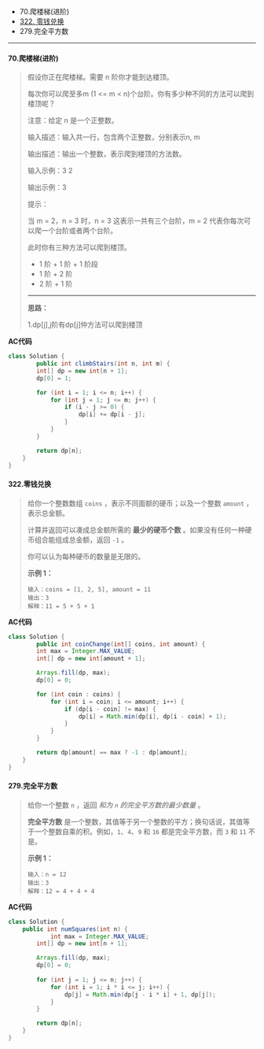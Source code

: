 -  70.爬楼梯(进阶)
-  [322. 零钱兑换](https://leetcode.cn/problems/coin-change/)
-  279.完全平方数

----

#### 70.爬楼梯(进阶)

>假设你正在爬楼梯。需要 n 阶你才能到达楼顶。
>
>每次你可以爬至多m (1 <= m < n)个台阶。你有多少种不同的方法可以爬到楼顶呢？
>
>注意：给定 n 是一个正整数。
>
>输入描述：输入共一行，包含两个正整数，分别表示n, m
>
>输出描述：输出一个整数，表示爬到楼顶的方法数。
>
>输入示例：3 2
>
>输出示例：3
>
>提示：
>
>当 m = 2，n = 3 时，n = 3 这表示一共有三个台阶，m = 2 代表你每次可以爬一个台阶或者两个台阶。
>
>此时你有三种方法可以爬到楼顶。
>
>- 1 阶 + 1 阶 + 1 阶段
>- 1 阶 + 2 阶
>- 2 阶 + 1 阶
>
>----
>
>**思路：**
>
>1.dp[j],j阶有dp[j]仲方法可以爬到楼顶

**AC代码**

```java
class Solution {
	    public int climbStairs(int n, int m) {
        int[] dp = new int[n + 1];
        dp[0] = 1;

        for (int i = 1; i <= n; i++) {
            for (int j = 1; j <= m; j++) {
                if (i - j >= 0) {
                    dp[i] += dp[i - j];
                }
            }
        }

        return dp[n];
    }
}
```



#### 322.零钱兑换

>给你一个整数数组 `coins` ，表示不同面额的硬币；以及一个整数 `amount` ，表示总金额。
>
>计算并返回可以凑成总金额所需的 **最少的硬币个数** 。如果没有任何一种硬币组合能组成总金额，返回 `-1` 。
>
>你可以认为每种硬币的数量是无限的。
>
>**示例 1：**
>
>```
>输入：coins = [1, 2, 5], amount = 11
>输出：3 
>解释：11 = 5 + 5 + 1
>```

**AC代码**

```java
class Solution {
	    public int coinChange(int[] coins, int amount) {
        int max = Integer.MAX_VALUE;
        int[] dp = new int[amount + 1];

        Arrays.fill(dp, max);
        dp[0] = 0;

        for (int coin : coins) {
            for (int i = coin; i <= amount; i++) {
                if (dp[i - coin] != max) {
                    dp[i] = Math.min(dp[i], dp[i - coin] + 1);
                }
            }
        }

        return dp[amount] == max ? -1 : dp[amount];
    }
}
```

#### 279.完全平方数

>给你一个整数 `n` ，返回 *和为 `n` 的完全平方数的最少数量* 。
>
>**完全平方数** 是一个整数，其值等于另一个整数的平方；换句话说，其值等于一个整数自乘的积。例如，`1`、`4`、`9` 和 `16` 都是完全平方数，而 `3` 和 `11` 不是。
>
>**示例 1：**
>
>```
>输入：n = 12
>输出：3 
>解释：12 = 4 + 4 + 4
>```

**AC代码**

```java
class Solution {
    public int numSquares(int n) {
     		int max = Integer.MAX_VALUE;
        int[] dp = new int[n + 1];

        Arrays.fill(dp, max);
        dp[0] = 0;
      
        for (int j = 1; j <= n; j++) {
            for (int i = 1; i * i <= j; i++) {
                dp[j] = Math.min(dp[j - i * i] + 1, dp[j]);
            }
        }

        return dp[n];
    }
}
```

